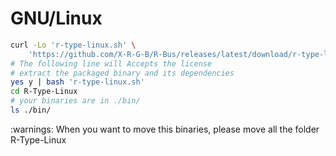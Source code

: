 # GNU/Linux

```bash
curl -Lo 'r-type-linux.sh' \
    'https://github.com/X-R-G-B/R-Bus/releases/latest/download/r-type-linux.sh'
# The following line will Accepts the license
# extract the packaged binary and its dependencies
yes y | bash 'r-type-linux.sh'
cd R-Type-Linux
# your binaries are in ./bin/
ls ./bin/
```

:warnings: When you want to move this binaries, please move all the folder R-Type-Linux
